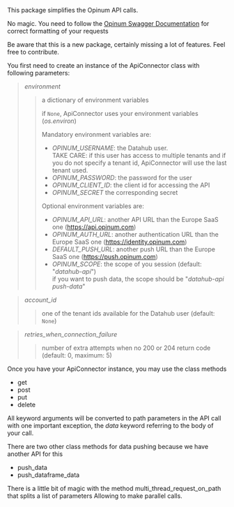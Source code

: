 This package simplifies the Opinum API calls.

No magic. You need to follow the [Opinum Swagger Documentation](https://api.opinum.com) for correct formatting of your requests

Be aware that this is a new package, certainly missing a lot of features. Feel free to contribute.

You first need to create an instance of the ApiConnector class with following parameters:

> _environment_
> > a dictionary of environment variables
> >
> > if `None`, ApiConnector uses your environment variables (_os.environ_)
> >
> > Mandatory environment variables are:
> >
> > * _OPINUM_USERNAME_: the Datahub user. <br>
> > TAKE CARE: if this user has access to multiple tenants and if you do not specify a tenant id,
> > ApiConnector will use the last tenant used.
> > * _OPINUM_PASSWORD_: the password for the user
> > * _OPINUM_CLIENT_ID_: the client id for accessing the API
> > * _OPINUM_SECRET_ the corresponding secret
> > 
> > Optional environment variables are:
> >
> > * _OPINUM_API_URL_: another API URL than the Europe SaaS one (https://api.opinum.com)
> > * _OPINUM_AUTH_URL_: another authentication URL than the Europe SaaS one (https://identity.opinum.com)
> > * _DEFAULT_PUSH_URL_: another push URL than the Europe SaaS one (https://push.opinum.com)
> > * _OPINUM_SCOPE_: the scope of you session (default: "_datahub-api_")<br>
> > if you want to push data, the scope should be "_datahub-api push-data_"

> _account_id_
> > one of the tenant ids available for the Datahub user (default: `None`)

> _retries_when_connection_failure_
> > number of extra attempts when no 200 or 204 return code (default: 0, maximum: 5)

Once you have your ApiConnector instance, you may use the class methods

* get
* post
* put
* delete

All keyword arguments will be converted to path parameters in the API call with one important exception,
the _data_ keyword referring to the body of your call.

There are two other class methods for data pushing because we have another API for this

* push_data
* push_dataframe_data

There is a little bit of magic with the method multi_thread_request_on_path that splits a list of parameters
Allowing to make parallel calls.

